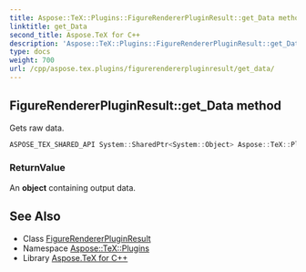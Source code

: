 ```yaml
---
title: Aspose::TeX::Plugins::FigureRendererPluginResult::get_Data method
linktitle: get_Data
second_title: Aspose.TeX for C++
description: 'Aspose::TeX::Plugins::FigureRendererPluginResult::get_Data method. Gets raw data in C++.'
type: docs
weight: 700
url: /cpp/aspose.tex.plugins/figurerendererpluginresult/get_data/
---
```

## FigureRendererPluginResult::get_Data method


Gets raw data.

```cpp
ASPOSE_TEX_SHARED_API System::SharedPtr<System::Object> Aspose::TeX::Plugins::FigureRendererPluginResult::get_Data() override
```


### ReturnValue

An **object** containing output data.

## See Also

* Class [FigureRendererPluginResult](../)
* Namespace [Aspose::TeX::Plugins](../../)
* Library [Aspose.TeX for C++](../../../)
